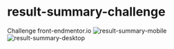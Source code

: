 # result-summary-challenge
Challenge front-endmentor.io
![result-summary-mobile](https://github.com/Sorpanda/result-summary-challenge/assets/114673875/45be9743-57ac-4b4c-a410-af6a50ac8075)
![result-summary-desktop](https://github.com/Sorpanda/result-summary-challenge/assets/114673875/da9eae4e-1b74-43b6-a4e0-dd66693665e0)
